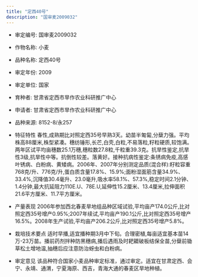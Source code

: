 ```yaml
---
title: "定西40号"
description: "国审麦2009032"
---
```

* 审定编号:  国审麦2009032

*  作物名称:  小麦

*  品种名称:  定西40号

*  审定年份:  2009

*  审定单位:  国家

* 育种者:  甘肃省定西市旱作农业科研推广中心

*  申请者:  甘肃省定西市旱作农业科研推广中心

*  品种来源:  8152-8/永257

*  特征特性
春性,成熟期比对照定西35号早熟3天。幼苗半匍匐,分蘖力强。平均株高88厘米,株型紧凑。穗纺锤形,长芒,白壳,白粒,不易落粒,籽粒硬质,较饱满。两年区试平均亩穗数25.1万穗,穗粒数27.8粒,千粒重39.3克。抗旱性鉴定,抗旱性3级,抗旱性中等。抗倒性较差。落黄好。接种抗病性鉴定:条锈病免疫,高感叶锈病、白粉病、黄矮病。2006年、2007年分别测定品质(混合样):籽粒容重768克/升、776克/升,蛋白质含量17.8%、15.9%;面粉湿面筋含量34.9%、33.4%,沉降值30.4毫升、23.0毫升,吸水率58.1%、57.3%,稳定时间2.1分钟、1.4分钟,最大抗延阻力110E.U、78E.U,延伸性15.2厘米、13.4厘米,拉伸面积21.6平方厘米、11.7平方厘米。 

*  产量表现
2006年参加西北春麦旱地组品种区域试验,平均亩产174.0公斤,比对照定西35号增产0.95%;2007年续试,平均亩产190.1公斤,比对照定西35号增产16.5%。2008年生产试验,平均亩产206.2公斤,比对照定西35号增产5.8%。 

*  栽培技术要点
适时早播,适宜播种期3月中下旬。合理密植,每亩适宜基本苗14万-23万苗。播前药剂拌种防黑穗病,播后遇雨及时耙耱破板结保全苗,分蘖前锄草松土增地温,抽穗后应注意防治蚜虫和白粉病。 

*  审定意见
该品种符合国家小麦品种审定标准，通过审定。适宜在甘肃定西、会宁、永靖、通渭，宁夏海原、西吉，青海大通的春麦区旱地种植。
